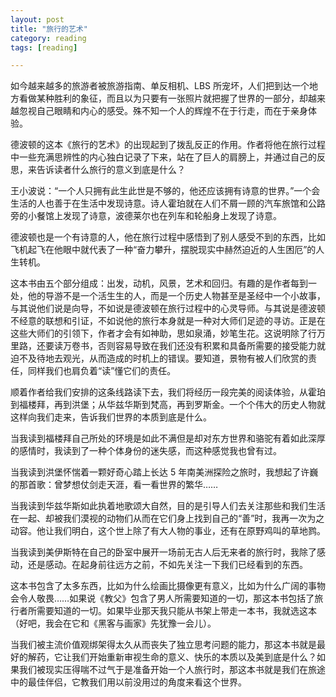 ```yaml
---
layout: post
title: "旅行的艺术"
category: reading
tags: [reading]

---
```


如今越来越多的旅游者被旅游指南、单反相机、LBS 所宠坏，人们把到达一个地方看做某种胜利的象征，而且以为只要有一张照片就把握了世界的一部分，却越来越忽视自己眼睛和内心的感受。殊不知一个人的辉煌不在于行走，而在于亲身体验。


德波顿的这本《旅行的艺术》的出现起到了拨乱反正的作用。作者将他在旅行过程中一些充满思辨性的内心独白记录了下来，站在了巨人的肩膀上，并通过自己的反思，来告诉读者什么旅行的意义到底是什么？


王小波说：“一个人只拥有此生此世是不够的，他还应该拥有诗意的世界。”一个会生活的人也善于在生活中发现诗意。诗人霍珀就在人们不屑一顾的汽车旅馆和公路旁的小餐馆上发现了诗意，波德莱尔也在列车和轮船身上发现了诗意。


德波顿也是一个有诗意的人，他在旅行过程中感悟到了别人感受不到的东西，比如飞机起飞在他眼中就代表了一种“奋力攀升，摆脱现实中赫然迫近的人生困厄”的人生转机。


这本书由五个部分组成：出发，动机，风景，艺术和回归。有趣的是作者每到一处，他的导游不是一个活生生的人，而是一个历史人物甚至是圣经中一个小故事，与其说他们说是向导，不如说是德波顿在旅行过程中的心灵导师。与其说是德波顿不经意的联想和引证，不如说他的旅行本身就是一种对大师们足迹的寻访。正是在这些大师们的引领下，作者才会有如神助，思如泉涌，妙笔生花。这说明除了行万里路，还要读万卷书，否则容易导致在我们还没有积累和具备所需要的接受能力就迫不及待地去观光，从而造成的时机上的错误。要知道，景物有被人们欣赏的责任，同样我们也肩负着“读”懂它们的责任。


顺着作者给我们安排的这条线路读下去，我们将经历一段完美的阅读体验，从霍珀到福楼拜，再到洪堡；从华兹华斯到梵高，再到罗斯金。一个个伟大的历史人物就这样向我们走来，告诉我们世界的本质到底是什么。


当我读到福楼拜自己所处的环境是如此不满但是却对东方世界和骆驼有着如此深厚的感情时，我读到了一种个体身份的迷失感，而这种感觉我也曾有过。


当我读到洪堡怀惴着一颗好奇心踏上长达 5 年南美洲探险之旅时，我想起了许巍的那首歌：曾梦想仗剑走天涯，看一看世界的繁华……


当我读到华兹华斯如此执着地歌颂大自然，目的是引导人们去关注那些和我们生活在一起、却被我们漠视的动物们从而在它们身上找到自己的“善”时，我再一次为之动容。他让我们明白，这个世上除了有大人物的事业，还有在原野鸡叫的草地鹨。


当我读到美伊斯特在自己的卧室中展开一场前无古人后无来者的旅行时，我除了感动，还是感动。在起身前往远方之前，不如先关注一下我们已经看到的东西。


这本书包含了太多东西，比如为什么绘画比摄像更有意义，比如为什么广阔的事物会令人敬畏……如果说《教父》包含了男人所需要知道的一切，那这本书包括了旅行者所需要知道的一切。如果毕业那天我只能从书架上带走一本书，我就选这本（好吧，我会在它和《黑客与画家》先犹豫一会儿）。


当我们被主流价值观绑架得太久从而丧失了独立思考问题的能力，那这本书就是最好的解药，它让我们开始重新审视生命的意义、快乐的本质以及美到底是什么？如果我们被现实压得喘不过气于是准备开始一个人旅行时，那这本书就是我们在旅途中的最佳伴侣，它教我们用以前没用过的角度来看这个世界。
